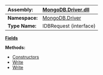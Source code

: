 | **Assembly:** | [MongoDB.Driver.dll](MongoDB_Driver.md) |
|:--------------|:----------------------------------------|
| **Namespace:** | [MongoDB.Driver](N_MongoDB_Driver.md)   |
| **Type Name:** | IDBRequest (interface)                  |

**[Fields](#Fields.md)**

**Methods:**
  * [Constructors](#Constructors.md)
  * [Write](#Write.md)
  * [Write](#Write.md)
